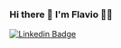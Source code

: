 ### Hi there 👋 I'm Flavio 👨‍💻
[![Linkedin Badge](https://img.shields.io/badge/LinkedIn-0077B5?style=for-the-badge&logo=linkedin&logoColor=white=&link=https://www.linkedin.com/in/flavioapereira/)](https://www.linkedin.com/in/flavioapereira/)








<!--
**flavioalessandropereira/flavioalessandropereira** is a ✨ _special_ ✨ repository because its `README.md` (this file) appears on your GitHub profile.

Here are some ideas to get you started:

- 🔭 I’m currently working on ...
- 🌱 I’m currently learning ...
- 👯 I’m looking to collaborate on ...
- 🤔 I’m looking for help with ...
- 💬 Ask me about ...
- 📫 How to reach me: ...
- 😄 Pronouns: ...
- ⚡ Fun fact: ...
-->
<!--stackedit_data:
eyJoaXN0b3J5IjpbMTk2ODE1MjY1NSwtNzA4MjEyMjAsMTE5ND
c4MDY3MSwtMTU2MTE5MDU3NywtMTYzNjI3Mzc1MSwtMTE3MjEy
NTUwNSwtNDM3OTE2NTg1LDE5MzA2MzQzNTUsLTE0MTY4NzA2Mz
gsODg3MTY3MzY0LC01NzQ2ODk4MDgsLTE4MjY1NTc4OTddfQ==

-->